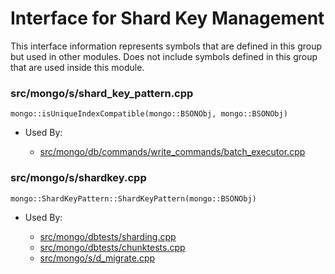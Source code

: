 
# Interface for Shard Key Management
This interface information represents symbols that are defined in this group but used in other modules.  Does not include symbols defined in this group that are used inside this module.

### src/mongo/s/shard\_key\_pattern.cpp

<div></div>

    mongo::isUniqueIndexCompatible(mongo::BSONObj, mongo::BSONObj)

- Used By:

    - [src/mongo/db/commands/write\_commands/batch\_executor.cpp](../../../../network/write\_commands)

### src/mongo/s/shardkey.cpp

<div></div>

    mongo::ShardKeyPattern::ShardKeyPattern(mongo::BSONObj)

- Used By:

    - [src/mongo/dbtests/sharding.cpp](../../../../tests/unit\_tests)
    - [src/mongo/dbtests/chunktests.cpp](../../../../tests/unit\_tests)
    - [src/mongo/s/d\_migrate.cpp](../../../../sharding/mongod\_commands)
